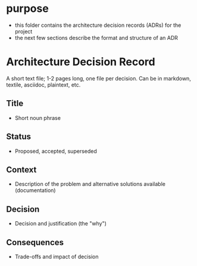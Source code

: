 # purpose

- this folder contains the architecture decision records (ADRs) for the project
- the next few sections describe the format and structure of an ADR

# Architecture Decision Record

A short text file; 1-2 pages long, one file per decision. Can be in markdown, textile, asciidoc, plaintext, etc.

## Title

- Short noun phrase

## Status

- Proposed, accepted, superseded

## Context

- Description of the problem and alternative solutions available (documentation)

## Decision

- Decision and justification (the "why")

## Consequences

- Trade-offs and impact of decision
